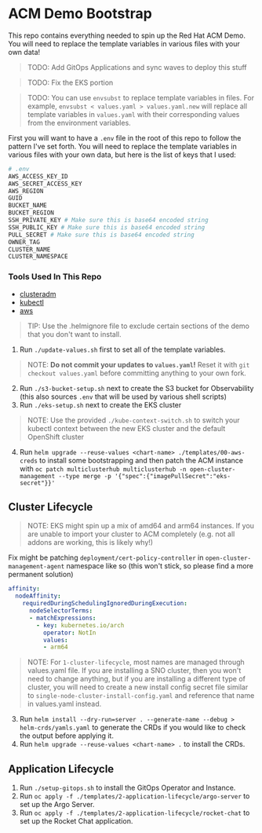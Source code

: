 # ACM Demo Bootstrap

This repo contains everything needed to spin up the Red Hat ACM Demo. You will need to replace the template variables in various files with your own data!

> TODO: Add GitOps Applications and sync waves to deploy this stuff

> TODO: Fix the EKS portion

> TODO: You can use `envsubst` to replace template variables in files. For example, `envsubst < values.yaml > values.yaml.new` will replace all template variables in `values.yaml` with their corresponding values from the environment variables.

First you will want to have a `.env` file in the root of this repo to follow the pattern I've set forth. You will need to replace the template variables in various files with your own data, but here is the list of keys that I used:

```bash
# .env
AWS_ACCESS_KEY_ID
AWS_SECRET_ACCESS_KEY
AWS_REGION
GUID
BUCKET_NAME
BUCKET_REGION
SSH_PRIVATE_KEY # Make sure this is base64 encoded string
SSH_PUBLIC_KEY # Make sure this is base64 encoded string
PULL_SECRET # Make sure this is base64 encoded string
OWNER_TAG
CLUSTER_NAME
CLUSTER_NAMESPACE
```

### Tools Used In This Repo

* [clusteradm](https://github.com/open-cluster-management-io/clusteradm)
* [kubectl](https://kubernetes.io/docs/reference/kubectl/overview/)
* [aws](https://aws.amazon.com/cli/)

> TIP: Use the .helmignore file to exclude certain sections of the demo that you don't want to install.


1. Run `./update-values.sh` first to set all of the template variables.
> NOTE: **Do not commit your updates to `values.yaml`!** Reset it with `git checkout values.yaml` before committing anything to your own fork.
<!-- 2. Run `./aws-setup.sh` next to create the S3 bucket for Observability and an EKS cluster (comment this out if not needed) -->
2. Run `./s3-bucket-setup.sh` next to create the S3 bucket for Observability (this also sources `.env` that will be used by various shell scripts)
3. Run `./eks-setup.sh` next to create the EKS cluster
> NOTE: Use the provided `./kube-context-switch.sh` to switch your kubectl context between the new EKS cluster and the default OpenShift cluster
4. Run `helm upgrade --reuse-values <chart-name> ./templates/00-aws-creds` to install some bootstrapping and then patch the ACM instance with `oc patch multiclusterhub multiclusterhub -n open-cluster-management --type merge -p '{"spec":{"imagePullSecret":"eks-secret"}}'`

## Cluster Lifecycle

> NOTE: EKS might spin up a mix of amd64 and arm64 instances. If you are unable to import your cluster to ACM completely (e.g. not all addons are working, this is likely why!)

Fix might be patching `deployment/cert-policy-controller` in `open-cluster-management-agent` namespace like so (this won't stick, so please find a more permanent solution)

```yaml
affinity:
  nodeAffinity:
    requiredDuringSchedulingIgnoredDuringExecution:
      nodeSelectorTerms:
      - matchExpressions:
        - key: kubernetes.io/arch
          operator: NotIn
          values:
          - arm64
```

> NOTE: For `1-cluster-lifecycle`, most names are managed through values.yaml file. If you are installing a SNO cluster, then you won't need to change anything, but if you are installing a different type of cluster, you will need to create a new install config secret file similar to `single-node-cluster-install-config.yaml` and reference that name in values.yaml instead.

3. Run `helm install --dry-run=server . --generate-name --debug > helm-crds/yamls.yaml` to generate the CRDs if you would like to check the output before applying it.
4. Run `helm upgrade --reuse-values <chart-name> .` to install the CRDs.

## Application Lifecycle

1. Run `./setup-gitops.sh` to install the GitOps Operator and Instance.
2. Run `oc apply -f ./templates/2-application-lifecycle/argo-server` to set up the Argo Server.
3. Run `oc apply -f ./templates/2-application-lifecycle/rocket-chat` to set up the Rocket Chat application.
